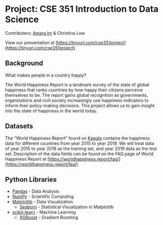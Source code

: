 # Project: CSE 351 Introduction to Data Science

Contributers: [Amara Im](https://github.com/amaraim22) & Christina Low

View our presentation at [https://tinyurl.com/cse351project](https://tinyurl.com/cse351project)

## Background

What makes people in a country happy?

The World Happiness Report is a landmark survey of the state of global happiness that ranks countries by how happy their citizens perceive themselves to be. The report gains global recognition as governments, organizations and civil society increasingly use happiness indicators to inform their policy-making decisions. This project allows us to gain insight into the state of happiness in the world today.

## Datasets

The "World Happiness Report" found on [Kaggle](https://www.kaggle.com/datasets/unsdsn/world-happiness) contains the happiness data for different countries from year 2015 to year 2019. We will treat data of year 2015 to year 2018 as the training set, and year 2019 data as the test set. Description of the data fields can be found on the FAQ page of World Happiness Report at [https://worldhappiness.report/faq/](https://worldhappiness.report/faq/)

## Python Libraries

* [Pandas](https://pandas.pydata.org/) - Data Analysis
* [NumPy](https://numpy.org/) - Scientific Computing
* [Matplotlib](https://matplotlib.org/) - Data Visualization
  *   [Seaborn](https://github.com/mwaskom/seaborn) - Statistical Visualization in Matplotlib
* [scikit-learn](https://scikit-learn.org/stable/) - Machine Learning
  * [XGBoost](https://github.com/dmlc/xgboost) - Gradient Boosting
